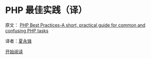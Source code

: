 PHP 最佳实践（译）
============

原文： [PHP Best Practices-A short, practical guide for common and confusing PHP tasks](https://phpbestpractices.org)

译者：[夏永锋](https://weibo.com/u/1855563263)

[开始阅读](https://phpbestpractices.justjavac.com)
